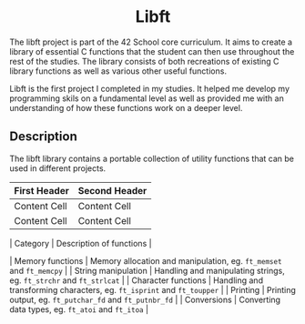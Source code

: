 # <center>Libft</center>

The libft project is part of the 42 School core curriculum. It aims to create a library of essential C functions that the student can then use throughout the rest of the studies. The library consists of both recreations of existing C library functions as well as various other useful functions. 

Libft is the first project I completed in my studies. It helped me develop my programming skils on a fundamental level as well as provided me with an understanding of how these functions work on a deeper level. 

## Description

The libft library contains a portable collection of utility functions that can be used in different projects.

| First Header  | Second Header |
| ------------- | ------------- |
| Content Cell  | Content Cell  |
| Content Cell  | Content Cell  |


|        Category        |        Description of functions                                             |

|  Memory functions      |  Memory allocation and manipulation, eg. `ft_memset` and `ft_memcpy`        |
|  String manipulation   |  Handling and manipulating strings, eg. `ft_strchr` and `ft_strlcat`        |
|  Character functions   |  Handling and transforming characters, eg. `ft_isprint` and `ft_toupper`    |
|  Printing              |  Printing output, eg. `ft_putchar_fd` and `ft_putnbr_fd`                    |
|  Conversions           |  Converting data types, eg. `ft_atoi` and `ft_itoa`                         |


